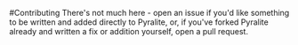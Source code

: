 #Contributing
There's not much here - open an issue if you'd like something to be written and added directly to Pyralite, or, if you've forked Pyralite already and written a fix or addition yourself, open a pull request.
